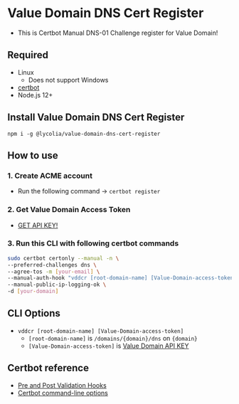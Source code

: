 # Value Domain DNS Cert Register

- This is Certbot Manual DNS-01 Challenge register for Value Domain!

## Required

- Linux
  - Does not support Windows
- [certbot](https://certbot.eff.org/)
- Node.js 12+

## Install Value Domain DNS Cert Register

`npm i -g @lycolia/value-domain-dns-cert-register`

## How to use

### 1. Create ACME account

- Run the following command -> `certbot register`

### 2. Get Value Domain Access Token

- [GET API KEY!](https://www.value-domain.com/vdapi/)

### 3. Run this CLI with following certbot commands

```sh
sudo certbot certonly --manual -n \
--preferred-challenges dns \
--agree-tos -m [your-email] \
--manual-auth-hook "vddcr [root-domain-name] [Value-Domain-access-token]" \
--manual-public-ip-logging-ok \
-d [your-domain]
```

## CLI Options

- `vddcr [root-domain-name] [Value-Domain-access-token]`
  - `[root-domain-name]` is `/domains/{domain}/dns` on `{domain}`
  - `[Value-Domain-access-token]` is [Value Domain API KEY](https://www.value-domain.com/vdapi/)

## Certbot reference

- [Pre and Post Validation Hooks](https://certbot.eff.org/docs/using.html?highlight=dns#pre-and-post-validation-hooks)
- [Certbot command-line options](https://certbot.eff.org/docs/using.html?highlight=dns#certbot-command-line-options)
